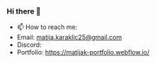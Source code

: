 ### Hi there 👋

- 📫 How to reach me:
- Email: matija.karaklic25@gmail.com
- Discord:
- Portfolio: https://matijak-portfolio.webflow.io/

